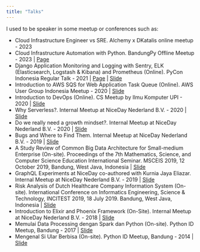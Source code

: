 ```yaml
---
title: "Talks"
---
```


I used to be speaker in some meetup or conferences such as:

- Cloud Infrastructure Engineer vs SRE. Alchemy x DKatalis online meetup - 2023
- Cloud Infrastructure Automation with Python. BandungPy Offline Meetup - 2023 | [Page](https://www.instagram.com/p/CtOZbNbrEIg/?hl=en)
- Django Application Monitoring and Logging with Sentry, ELK (Elasticsearch, Logstash & Kibana) and
Prometheus (Online). PyCon Indonesia Regular Talk - 2021 | [Page](https://pycon.id/schedule) | [Slide](https://www.slideshare.net/ridwanbejo/ridwan-fadjar-septian-pycon-id-2021-regular-talk-django-application-monitoring-with-sentry-elk-and-prometheus)
- Introduction to AWS SQS for Web Application Task Queue (Online). AWS User Group Indonesia Meetup - 2020 | [Slide](https://www.slideshare.net/ridwanbejo/introduction-to-aws-sqs-for-web-application-task-queue-238634445)
- Introduction to DevOps (Online). CS Meetup by Ilmu Komputer UPI - 2020 | [Slide](https://www.slideshare.net/ridwanbejo/cs-meetup-2020-introduction-to-devops)
- Why Serverless?. Internal Meetup at NiceDay Nederland B.V. - 2020 | [Slide](https://www.slideshare.net/ridwanbejo/why-serverless)
- Do we really need a growth mindset?. Internal Meetup at NiceDay Nederland B.V. - 2020 | [Slide](https://www.slideshare.net/ridwanbejo/sensehealth-indonesia-sharing-session-do-we-really-need-growth-mindset-1)
- Bugs and Where to Find Them. Internal Meetup at NiceDay Nederland B.V. - 2019 | [Slide](https://www.slideshare.net/ridwanbejo/bugs-and-where-to-find-them-study-case-backendpdf)
- A Study Review of Common Big Data Architecture for Small-medium Enterprise (On-site). Proceedings of the 7th Mathematics, Science, and Computer Science Education International Seminar. MSCEIS 2019, 12 October 2019, Bandung, West Java, Indonesia | [Slide](https://www.slideshare.net/ridwanbejo/a-study-review-of-common-big-data-architecture-for-smallmedium-enterprise)
- GraphQL Experiments at NiceDay co-authored with Kurnia Jaya Eliazar. Internal Meetup at NiceDay Nederland B.V. - 2019 | [Slide](https://www.slideshare.net/ridwanbejo/graphql-presentation-252042965)
- Risk Analysis of Dutch Healthcare Company Information System (On-site). International Conference on Informatics Engineering, Science & Technology, INCITEST 2019, 18 July 2019. Bandung, West Java, Indonesia | [Slide](https://www.slideshare.net/ridwanbejo/risk-analysis-of-dutch-healthcare-company-information-system-using-iso-270012017-nen-75102-and-cobit-5)
- Introduction to Elixir and Phoenix Framework (On-Site). Internal Meetup at NiceDay Nederland B.V. - 2018 | [Slide](https://www.slideshare.net/ridwanbejo/introduction-to-elixir-and-phoenixpdf)
- Memulai Data Processing dengan Spark dan Python (On-site). Python ID Meetup, Bandung - 2017 | [Slide](https://www.slideshare.net/ridwanbejo/memulai-data-processing-dengan-spark-dan-python)
- Mengenal Si Ular Berbisa (On-site). Python ID Meetup, Bandung - 2014 | [Slide](https://www.slideshare.net/ridwanbejo/mengenal-si-ular-berbisa-kopi-darat-python-bandung-desember-2014)